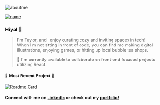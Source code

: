 ![aboutme](https://user-images.githubusercontent.com/97818396/181592493-70040589-18c4-4d55-a35f-39a398fafef7.jpeg)

[![name](https://img.shields.io/badge/LinkedIn-0077B5?style=for-the-badge&logo=linkedin&logoColor=white)](https://www.linkedin.com/in/tay-lee/)

### Hiya! 🌸
> I'm Taylor, and I enjoy curating cozy and inviting spaces in tech!
> When I'm not sitting in front of code, you can find me making digital illustrations, enjoying games, or hitting up local bubble tea shops.
>
> 🌱 I'm currently available to collaborate on front-end focused projects utilizing React.


#### 🌟 Most Recent Project 🌟
[![Readme Card](https://github-readme-stats.vercel.app/api/pin/?username=chamomiletay&repo=capsule-frontend&theme=rose_pine)](https://github.com/chamomiletay/capsule-frontend)


#### Connect with me on [LinkedIn](https://www.linkedin.com/in/tay-lee/) or check out my [portfolio!](https://chamomiletay.com)
